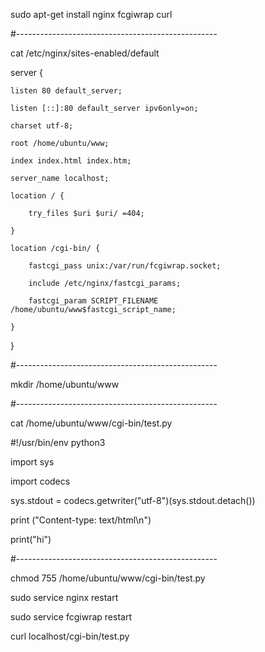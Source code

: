 sudo apt-get install nginx fcgiwrap curl

#--------------------------------------------------

cat /etc/nginx/sites-enabled/default

server {

    listen 80 default_server;

    listen [::]:80 default_server ipv6only=on;

    charset utf-8;

    root /home/ubuntu/www;

    index index.html index.htm;

    server_name localhost;

    location / {

        try_files $uri $uri/ =404;

    }

    location /cgi-bin/ {

        fastcgi_pass unix:/var/run/fcgiwrap.socket;

        include /etc/nginx/fastcgi_params;

        fastcgi_param SCRIPT_FILENAME /home/ubuntu/www$fastcgi_script_name;

    }

}

#--------------------------------------------------

mkdir /home/ubuntu/www

#--------------------------------------------------

cat /home/ubuntu/www/cgi-bin/test.py

#!/usr/bin/env python3

import sys

import codecs

sys.stdout = codecs.getwriter("utf-8")(sys.stdout.detach())

print ("Content-type: text/html\n")

print("hi")

#--------------------------------------------------

chmod 755 /home/ubuntu/www/cgi-bin/test.py

sudo service nginx restart

sudo service fcgiwrap restart

curl localhost/cgi-bin/test.py